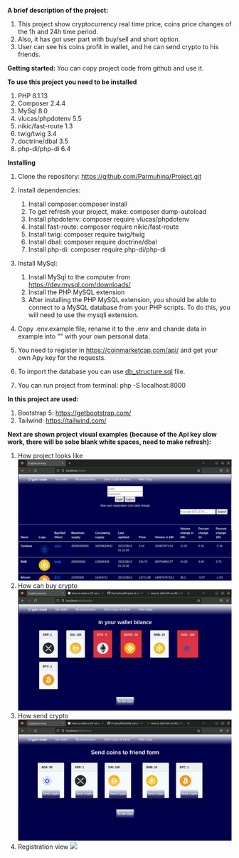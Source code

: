 **A brief description of the project:**

1. This project show cryptocurrency real time price, coins price changes of the 1h and 24h time period.
2. Also, it has got user part with buy/sell and short option.
3. User can see his coins profit in wallet, and he can send crypto to his friends.

**Getting started:**
You can copy project code from github and use it.

**To use this project you need to be installed**
1. PHP 8.1.13
2. Composer 2.4.4
3. MySql 8.0
4. vlucas/phpdotenv 5.5
5. nikic/fast-route 1.3
6. twig/twig 3.4
7. doctrine/dbal 3.5
8. php-di/php-di 6.4   

**Installing**
1. Clone the repository: https://github.com/Parmuhina/Project.git
2. Install dependencies:
   1. Install composer:composer install
   2. To get refresh your project, make: composer dump-autoload
   3. Install phpdotenv: composer require vlucas/phpdotenv
   4. Install fast-route: composer require nikic/fast-route
   5. Install twig: composer require twig/twig
   6. Install dbal: composer require doctrine/dbal
   7. Install php-di: composer require php-di/php-di
3. Install MySql:
   1. Install MySql to the computer from https://dev.mysql.com/downloads/
   2. Install the PHP MySQL extension
   3. After installing the PHP MySQL extension, you should be able to connect
   to a MySQL database from your PHP scripts. To do this, you will need to use the mysqli extension.
   
4. Copy .env.example file, rename it to the .env and chande data in example into "" with your own personal data.

5. You need to register in https://coinmarketcap.com/api/ and get your own Apy key for the requests.
6. To import the database you can use [db_structure.sql](db_structure.sql) file.
7. You can run project from terminal: 
    php -S localhost:8000

**In this project are used:**
1. Bootstrap 5: https://getbootstrap.com/
2. Tailwind: https://tailwind.com/

**Next are shown project visual examples (because of the Api key slow work, there will be sobe blank white spaces, 
need to make refresh):**

1. How project looks like
   ![](https://github.com/Parmuhina/Project/blob/main/View.gif)
2. How can buy crypto
   ![](https://github.com/Parmuhina/Project/blob/main/Buy.gif)
4. How send crypto
   ![](https://github.com/Parmuhina/Project/blob/main/Send.gif)
5. Registration view
![]([..%2F..%2FPictures%2FScreenshots%2FScreenshot%20from%202022-12-28%2010-21-34.png](https://github.com/Parmuhina/Project/blob/master/registration.png))
